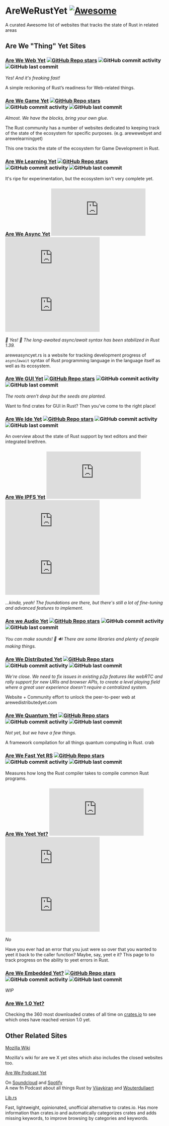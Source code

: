 # AreWeRustYet [![Awesome](https://awesome.re/badge.svg)](https://awesome.re)
A curated Awesome list of websites that tracks the state of Rust in related areas
## Are We "Thing" Yet Sites
### [Are We Web Yet](https://www.arewewebyet.org/)  [![GitHub Repo stars](https://img.shields.io/github/stars/rust-lang/arewewebyet?style=social)](https://github.com/rust-lang/arewewebyet)  ![GitHub commit activity](https://img.shields.io/github/commit-activity/y/rust-lang/arewewebyet)  ![GitHub last commit](https://img.shields.io/github/last-commit/rust-lang/arewewebyet)
  *Yes! And it's freaking fast!*
  
   A simple reckoning of Rust’s readiness for Web-related things. 

### [Are We Game Yet](https://arewegameyet.com/)  [![GitHub Repo stars](https://img.shields.io/github/stars/rust-gamedev/arewegameyet?style=social)](https://github.com/rust-gamedev/arewegameyet)  ![GitHub commit activity](https://img.shields.io/github/commit-activity/y/rust-gamedev/arewegameyet)  ![GitHub last commit](https://img.shields.io/github/last-commit/rust-gamedev/arewegameyet)

  *Almost. We have the blocks, bring your own glue.*
  
  The Rust community has a number of websites dedicated to keeping track of the state of the ecosystem for specific purposes. (e.g. arewewebyet and arewelearningyet)

This one tracks the state of the ecosystem for Game Development in Rust.

### [Are We Learning Yet](https://www.arewelearningyet.com/)  [![GitHub Repo stars](https://img.shields.io/github/stars/anowell/are-we-learning-yet?style=social)](https://github.com/anowell/are-we-learning-yet)  ![GitHub commit activity](https://img.shields.io/github/commit-activity/y/anowell/are-we-learning-yet)  ![GitHub last commit](https://img.shields.io/github/last-commit/anowell/are-we-learning-yet)
  It's ripe for experimentation, but the ecosystem isn't very complete yet.

### [Are We Async Yet](https://areweasyncyet.rs/)  [![GitHub Repo stars](https://img.shields.io/github/stars/rust-lang/areweasyncyet.rs?style=social)](https://github.com/rust-lang/areweasyncyet.rs)  ![GitHub commit activity](https://img.shields.io/github/commit-activity/y/rust-lang/areweasyncyet.rs)  ![GitHub last commit](https://img.shields.io/github/last-commit/rust-lang/areweasyncyet.rs)
  *🎉 Yes! 🎉 The long-awaited async/await syntax has been stabilized in Rust 1.39.*

areweasyncyet.rs is a website for tracking development progress of `async`/`await` syntax of Rust programming language in the language itself as well as its ecosystem.

### [Are We GUI Yet](https://areweguiyet.com/)  [![GitHub Repo stars](https://img.shields.io/github/stars/areweguiyet/areweguiyet?style=social)](https://github.com/areweguiyet/areweguiyet)  ![GitHub commit activity](https://img.shields.io/github/commit-activity/y/areweguiyet/areweguiyet)  ![GitHub last commit](https://img.shields.io/github/last-commit/areweguiyet/areweguiyet)

  *The roots aren't deep but the seeds are planted.*
  
  Want to find crates for GUI in Rust? Then you've come to the right place!
  
### [Are We Ide Yet](https://areweideyet.com/)  [![GitHub Repo stars](https://img.shields.io/github/stars/contradictioned/areweideyet?style=social)](https://github.com/contradictioned/areweideyet)  ![GitHub commit activity](https://img.shields.io/github/commit-activity/y/contradictioned/areweideyet)  ![GitHub last commit](https://img.shields.io/github/last-commit/contradictioned/areweideyet)

  An overview about the state of Rust support by text editors and their integrated brethren.
  
### [Are We IPFS Yet](https://areweipfsyet.rs/)  [![GitHub Repo stars](https://img.shields.io/github/stars/rs-ipfs/areweipfsyet.rs?style=social)](https://github.com/rs-ipfs/areweipfsyet.rs)  ![GitHub commit activity](https://img.shields.io/github/commit-activity/y/rs-ipfs/areweipfsyet.rs)  ![GitHub last commit](https://img.shields.io/github/last-commit/rs-ipfs/areweipfsyet.rs)

  *...kinda, yeah! The foundations are there, but there's still a lot of fine-tuning and advanced features to implement.*
  
### [Are we Audio Yet](https://areweaudioyet.com/)  [![GitHub Repo stars](https://img.shields.io/github/stars/RustAudio/areweaudioyet?style=social)](https://github.com/RustAudio/areweaudioyet)  ![GitHub commit activity](https://img.shields.io/github/commit-activity/y/RustAudio/areweaudioyet)  ![GitHub last commit](https://img.shields.io/github/last-commit/RustAudio/areweaudioyet)

  *You can make sounds! 🦀 🔊 There are some libraries and plenty of people making things.*
  
### [Are We Distributed Yet](https://arewedistributedyet.com/)  [![GitHub Repo stars](https://img.shields.io/github/stars/arewedistributedyet/arewedistributedyet?style=social)](https://github.com/arewedistributedyet/arewedistributedyet)  ![GitHub commit activity](https://img.shields.io/github/commit-activity/y/arewedistributedyet/arewedistributedyet)  ![GitHub last commit](https://img.shields.io/github/last-commit/arewedistributedyet/arewedistributedyet)

  *We're close. We need to fix issues in existing p2p features like webRTC and rally support for new URIs and browser APIs, to create a level playing field where a great user experience doesn't require a centralized system.*
  
  Website + Community effort to unlock the peer-to-peer web at arewedistributedyet.com 
  
### [Are We Quantum Yet](https://arewequantumyet.github.io/)  [![GitHub Repo stars](https://img.shields.io/github/stars/arewequantumyet/arewequantumyet.github.io?style=social)](https://github.com/arewequantumyet/arewequantumyet.github.io)  ![GitHub commit activity](https://img.shields.io/github/commit-activity/y/arewequantumyet/arewequantumyet.github.io)  ![GitHub last commit](https://img.shields.io/github/last-commit/arewequantumyet/arewequantumyet.github.io)

  *Not yet, but we have a few things.*
  
  A framework compilation for all things quantum computing in Rust. crab
  
### [Are We Fast Yet RS](https://arewefastyet.rs/)  [![GitHub Repo stars](https://img.shields.io/github/stars/nindalf/arewefastyet?style=social)](https://github.com/nindalf/arewefastyet)  ![GitHub commit activity](https://img.shields.io/github/commit-activity/y/nindalf/arewefastyet)  ![GitHub last commit](https://img.shields.io/github/last-commit/nindalf/arewefastyet)

  Measures how long the Rust compiler takes to compile common Rust programs.  

### [Are We Yeet Yet?](https://areweyeetyet.rs/)  [![GitHub Repo stars](https://img.shields.io/github/stars/jakevossen5/areweyeetyet.rs?style=social)](https://github.com/jakevossen5/areweyeetyet.rs)  ![GitHub commit activity](https://img.shields.io/github/commit-activity/y/jakevossen5/areweyeetyet.rs)  ![GitHub last commit](https://img.shields.io/github/last-commit/jakevossen5/areweyeetyet.rs)

  *No*

  Have you ever had an error that you just were so over that you wanted to yeet it back to the caller function? Maybe, say, yeet e it? This page to to track progress on the ability to yeet errors in Rust.
  
### [Are We Embedded Yet?](https://afonso360.github.io/rust-embedded/)  [![GitHub Repo stars](https://img.shields.io/github/stars/afonso360/rust-embedded?style=social)](https://github.com/afonso360/rust-embedded)  ![GitHub commit activity](https://img.shields.io/github/commit-activity/y/afonso360/rust-embedded?style=flat)  ![GitHub last commit](https://img.shields.io/github/last-commit/afonso360/rust-embedded?style=flat)

  *WIP*
  
### [Are We 1.0 Yet?](https://arewe1.0yet.org/)  
   Checking the 360 most downloaded crates of all time on [crates.io](crates.io) to see which ones have reached version 1.0 yet.  

## Other Related Sites
  [Mozilla Wiki](https://wiki.mozilla.org/Areweyet)
  
  Mozilla's wiki for are we X yet sites which also includes the closed websites too. 

  [Are We Podcast Yet](https://arewepodcastyet.com/)
  
  On [Soundcloud](https://soundcloud.com/arewepodcastyet) and [Spotify](https://open.spotify.com/show/3cNGj1FWanrNpX44SrUDLZ?si=xExtk0tbT4C5y2QmLPeFTg)  
  A new fn Podcast about all things Rust by [Vijaykiran](twitter.com/vijaykiran) and [Wouterdullaert](twitter.com/wouterdullaert)

  [Lib.rs](https://lib.rs/)
  
  Fast, lightweight, opinionated, unofficial alternative to crates.io.
  Has more information than crates.io and automatically categorizes crates and adds missing keywords, to improve browsing by categories and keywords.
